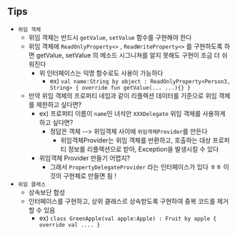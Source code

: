 ## Tips

* `위임 객체`
    * 위임 객체는 반드시 `getValue`, `setValue` 함수를 구현해야 한다
    * 위임 객체에 `ReadOnlyProperty<>` , `ReadWriteProperty<>` 를 구현하도록 하면 getValue, setValue 의 메소드 시그니쳐를 알지 못해도 구현이 조금 더 쉬워진다
        * 위 인터페이스는 익명 함수로도 사용이 가능하다
            * ex) `val name:String by object : ReadOnlyProperty<Person3, String> { override fun getValue(... ...){} }`
    * 만약 위임 객체의 프로퍼티 네임과 같이 리플렉션 데이터를 기준으로 위임 객체를 제한하고 싶다면?
        * ex) 프로퍼티 이름이 `name`인 녀석만 `XXXDelegate` 위임 객체를 사용하게 하고 싶다면?
            * 정답은 객체 --> 위임객체 사이에 `위임객체Provider`를 만든다
                * 위임객체Provider는 위임 객체를 반환하고, 호출하는 대상 프로퍼티 정보를 리플렉션으로 받아, Exception을 발생시킬 수 있다
        * 위임객체 Provider 만들기 어렵지?
            * 그래서 `PropertyDelegateProvider` 라는 인터페이스가 있다 ㅎㅎ 이것의 구현체로 만들면 됨 !
* `위임 클래스`
    * 상속보단 합성
    * 인터페이스를 구현하고, 상위 클래스르 상속받도록 구현하여 중복 코드를 제거할 수 있음
        * ex) `class GreenApple(val apple:Apple) : Fruit by apple { override val .... } `
  